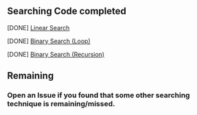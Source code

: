 ## Searching Code completed

[DONE] [Linear Search](https://github.com/aaryahjolia/dsa_competitive-coding/blob/main/Searching/Linear_Search.cpp)

[DONE] [Binary Search (Loop)](https://github.com/aaryahjolia/dsa_competitive-coding/blob/main/Searching/Binary_Search.cpp) 

[DONE] [Binary Search (Recursion)](https://github.com/aaryahjolia/dsa_competitive-coding/blob/main/Searching/Binary_Search_Recursion.cpp)

## Remaining

### Open an Issue if you found that some other searching technique is remaining/missed.
